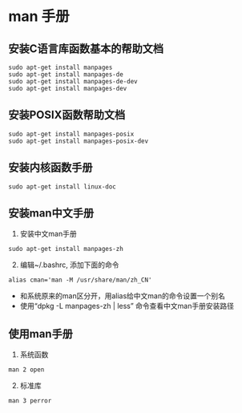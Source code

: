 # man 手册

## 安装C语言库函数基本的帮助文档
```
sudo apt-get install manpages
sudo apt-get install manpages-de
sudo apt-get install manpages-de-dev
sudo apt-get install manpages-dev
```

## 安装POSIX函数帮助文档
```
sudo apt-get install manpages-posix
sudo apt-get install manpages-posix-dev
```

## 安装内核函数手册
```
sudo apt-get install linux-doc
```

## 安装man中文手册
1. 安装中文man手册
```
sudo apt-get install manpages-zh
```

2. 编辑~/.bashrc, 添加下面的命令
```
alias cman='man -M /usr/share/man/zh_CN'
```
* 和系统原来的man区分开，用alias给中文man的命令设置一个别名
* 使用“dpkg -L manpages-zh | less” 命令查看中文man手册安装路径

## 使用man手册
1. 系统函数
```
man 2 open
```

2. 标准库
```
man 3 perror
```
